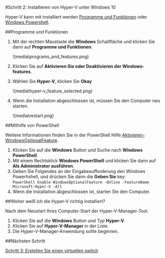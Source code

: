 #Schritt 2: Installieren von Hyper-V unter Windows 10

Hyper-V kann mit installiert werden [Programme und Funktionen](#UsingProgramsandFeatures) oder [Windows Powershell](#UsingPowerShell).

##Programme und Funktionen

1.  Mit der rechten Maustaste die **Windows** Schaltfläche und klicken Sie dann auf **Programme und Funktionen**.
    
    !(media\programs_and_features.png)
2.  Klicken Sie auf **Aktivieren Sie oder Deaktivieren der Windows-features**.
3.  Wählen Sie **Hyper-V**, klicken Sie **Okay**
    
    !(media\hyper-v_feature_selected.png)
4.  Wenn die Installation abgeschlossen ist, müssen Sie den Computer neu starten.
    
    !(media\restart.png)

##Mithilfe von PowerShell

Weitere Informationen finden Sie in der PowerShell Hilfe [Aktivieren-WindowsOptionalFeature](https://technet.microsoft.com/library/hh852172.aspx).

1.  Klicken Sie auf die **Windows** Button und Suche nach **Windows PowerShell**.
2.  Mit einem Rechtsklick **Windows PowerShell** und klicken Sie dann auf **Als Administrator ausführen**.
3.  Geben Sie Folgendes an der Eingabeaufforderung den Windows Powerhshell, und drücken Sie dann die **Geben Sie** key:  
    ` PowerShell
    Enable-WindowsOptionalFeature -Online -FeatureName Microsoft-Hyper-V -All
    `
4.  Wenn die Installation abgeschlossen ist, starten Sie den Computer.

##Woher weiß ich die Hyper-V richtig installiert?

Nach dem Neustart Ihres Computer-Start der Hyper-V-Manager-Tool.

1.  Klicken Sie auf die **Windows** Button und Typ **Hyper-V**.
2.  Klicken Sie auf **Hyper-V-Manager** in der Liste.
3.  Die Hyper-V-Manager-Anwendung sollte beginnen.

##Nächsten Schritt

[Schritt 3: Erstellen Sie einen virtuellen switch](walkthrough_virtual_switch.md)


